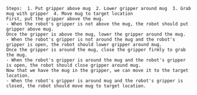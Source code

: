 
    Steps:  1. Put gripper above mug  2. Lower gripper around mug  3. Grab mug with gripper  4. Move mug to target location
    First, put the gripper above the mug.
    - When the robot's gripper is not above the mug, the robot should put gripper above mug.
    Once the gripper is above the mug, lower the gripper around the mug.
    - When the robot's gripper is not around the mug and the robot's gripper is open, the robot should lower gripper around mug.
    Once the gripper is around the mug, close the gripper firmly to grab the mug.
    - When the robot's gripper is around the mug and the robot's gripper is open, the robot should close gripper around mug.
    Now that we have the mug in the gripper, we can move it to the target location.
    - When the robot's gripper is around mug and the robot's gripper is closed, the robot should move mug to target location.